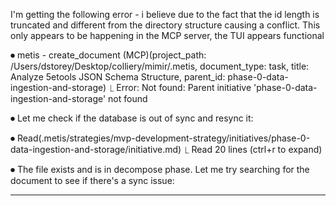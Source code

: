 I'm getting the following error - i believe due to the fact that the id length is truncated and different from the directory structure causing a conflict. This only appears to be happening in the MCP server, the TUI appears functional

⏺ metis - create_document (MCP)(project_path: /Users/dstorey/Desktop/colliery/mimir/.metis, document_type: task, title: Analyze 5etools JSON Schema Structure, parent_id: phase-0-data-ingestion-and-storage)
  ⎿  Error: Not found: Parent initiative 'phase-0-data-ingestion-and-storage' not found

⏺ Let me check if the database is out of sync and resync it:

⏺ Read(.metis/strategies/mvp-development-strategy/initiatives/phase-0-data-ingestion-and-storage/initiative.md)
  ⎿  Read 20 lines (ctrl+r to expand)

⏺ The file exists and is in decompose phase. Let me try searching for the document to see if there's a sync issue:


-------

